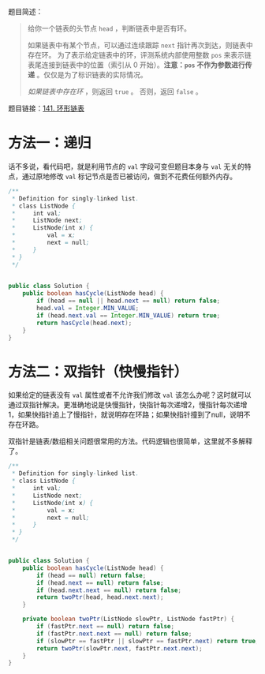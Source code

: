 题目简述：

> 给你一个链表的头节点 `head` ，判断链表中是否有环。
>
> 如果链表中有某个节点，可以通过连续跟踪 `next` 指针再次到达，则链表中存在环。 为了表示给定链表中的环，评测系统内部使用整数 `pos` 来表示链表尾连接到链表中的位置（索引从 0 开始）。**注意：`pos` 不作为参数进行传递** 。仅仅是为了标识链表的实际情况。
>
> *如果链表中存在环* ，则返回 `true` 。 否则，返回 `false` 。

题目链接：[141. 环形链表](https://leetcode.cn/problems/linked-list-cycle/)

# 方法一：递归

话不多说，看代码吧，就是利用节点的 `val` 字段可变但题目本身与 `val` 无关的特点，通过原地修改 `val` 标记节点是否已被访问，做到不花费任何额外内存。

```java
/**
 * Definition for singly-linked list.
 * class ListNode {
 *     int val;
 *     ListNode next;
 *     ListNode(int x) {
 *         val = x;
 *         next = null;
 *     }
 * }
 */

 
public class Solution {
    public boolean hasCycle(ListNode head) {
        if (head == null || head.next == null) return false;
        head.val = Integer.MIN_VALUE;
        if (head.next.val == Integer.MIN_VALUE) return true;
        return hasCycle(head.next);
    }
}
```

# 方法二：双指针（快慢指针）

如果给定的链表没有 `val` 属性或者不允许我们修改 `val` 该怎么办呢？这时就可以通过双指针解决。更准确地说是快慢指针，快指针每次递增2，慢指针每次递增1，如果快指针追上了慢指针，就说明存在环路；如果快指针撞到了null，说明不存在环路。

双指针是链表/数组相关问题很常用的方法。代码逻辑也很简单，这里就不多解释了。

```java
/**
 * Definition for singly-linked list.
 * class ListNode {
 *     int val;
 *     ListNode next;
 *     ListNode(int x) {
 *         val = x;
 *         next = null;
 *     }
 * }
 */


public class Solution {
    public boolean hasCycle(ListNode head) {
        if (head == null) return false;
        if (head.next == null) return false;
        if (head.next.next == null) return false;
        return twoPtr(head, head.next.next);
    }

    private boolean twoPtr(ListNode slowPtr, ListNode fastPtr) {
        if (fastPtr.next == null) return false;
        if (fastPtr.next.next == null) return false;
        if (slowPtr == fastPtr || slowPtr == fastPtr.next) return true;
        return twoPtr(slowPtr.next, fastPtr.next.next);
    }
}
```

